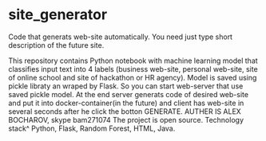 # site_generator
Code that generats web-site automatically. You need just type short description of the future site.

This repository contains Python notebook with machine learning model that classifies input text into 4 labels
(business web-site, personal web-site, site of online school and site of hackathon or HR agency).
Model is saved using pickle libraty an wraped by Flask. So you can start web-server that use saved pickle model.
At the end server generats code of desired web-site and put it into docker-container(in the future) and client 
has web-site in several seconds after he click the botton GENERATE.
AUTHER IS ALEX BOCHAROV, skype bam271074
The project is open source.
Technology stack^ Python, Flask, Random Forest, HTML, Java.
